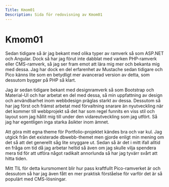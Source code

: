 ```yaml
---
Title: Kmom01
Description: Sida för redovisning av Kmom01
---
```


Kmom01
==========================

Sedan tidigare så är jag bekant med olika typer av ramverk så som ASP.NET och Angular. Dock så har jag förut inte dabblat med varken PHP-ramverk eller CMS-ramverk, så jag ser fram emot att lära mig mer och bekanta mig med dessa. Jag har dock en del erfarenhet av Mustache sedan tidigare och Pico känns lite som en betydligt mer avancerad version av detta, som dessutom bygger på PHP så klart.

Jag är sedan tidigare bekant med designramverk så som Bootstrap och Material-UI och har arbetat en del med dessa, så min uppfattning av design och användbarhet inom webbdesign präglas starkt av dessa. Dessutom så har jag först och främst arbetat med förvaltning snarare än nyutveckling när det kommer till webbprojekt så det har som regel funnits en viss stil och layout som jag hållit mig till under den vidareutveckling som jag utfört. Så jag har egentligen inga starka åsikter inom ämnet.

Att göra mitt egna theme för Portfolio-projektet kändes bra och var kul. Jag utgick från det existerade dbwebb-themet men gjorde enligt min mening om det så att det generellt såg lite snyggare ut. Sedan så är det i mitt ifall alltid en fråga om tid då jag arbetar heltid så även om jag skulle vilja spendera mera tid för att utföra något radikalt annorlunda så har jag tyvärr svårt att hitta tiden.

Mitt TIL för detta kursmoment blir hur pass kraftfullt Pico-ramverket är och dessutom så har jag även fått en mer praktisk förståelse för varför det är så populärt med CMS-lösningar.
